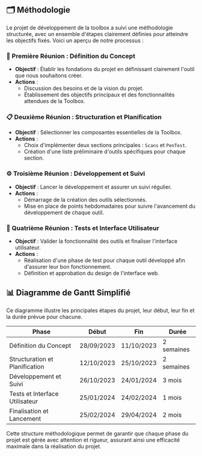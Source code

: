 ## 🗂 Méthodologie

Le projet de développement de la toolbox a suivi une méthodologie structurée, avec un ensemble d'étapes clairement définies pour atteindre les objectifs fixés. Voici un aperçu de notre processus :

### 🚀 Première Réunion : Définition du Concept

- **Objectif** : Établir les fondations du projet en définissant clairement l'outil que nous souhaitons créer.
- **Actions** : 
  - Discussion des besoins et de la vision du projet.
  - Établissement des objectifs principaux et des fonctionnalités attendues de la Toolbox.

### 📋 Deuxième Réunion : Structuration et Planification

- **Objectif** : Sélectionner les composantes essentielles de la Toolbox.
- **Actions** :
  - Choix d'implémenter deux sections principales : `Scans` et `PenTest`.
  - Création d'une liste préliminaire d'outils spécifiques pour chaque section.

### ⚙️ Troisième Réunion : Développement et Suivi

- **Objectif** : Lancer le développement et assurer un suivi régulier.
- **Actions** :
  - Démarrage de la création des outils sélectionnés.
  - Mise en place de points hebdomadaires pour suivre l'avancement du développement de chaque outil.

### 🧪 Quatrième Réunion : Tests et Interface Utilisateur

- **Objectif** : Valider la fonctionnalité des outils et finaliser l'interface utilisateur.
- **Actions** :
  - Réalisation d'une phase de test pour chaque outil développé afin d'assurer leur bon fonctionnement.
  - Définition et approbation du design de l'interface web.

## 📊 Diagramme de Gantt Simplifié

Ce diagramme illustre les principales étapes du projet, leur début, leur fin et la durée prévue pour chacune.

| Phase | Début | Fin | Durée |
| --- | --- | --- | --- |
| Définition du Concept | 28/09/2023 | 11/10/2023 | 2 semaines |
| Structuration et Planification | 12/10/2023 | 25/10/2023 | 2 semaines |
| Développement et Suivi | 26/10/2023 | 24/01/2024 | 3 mois |
| Tests et Interface Utilisateur | 25/01/2024 | 24/02/2024 | 1 mois |
| Finalisation et Lancement | 25/02/2024 | 29/04/2024 | 2 mois |

Cette structure méthodologique permet de garantir que chaque phase du projet est gérée avec attention et rigueur, assurant ainsi une efficacité maximale dans la réalisation du projet.
